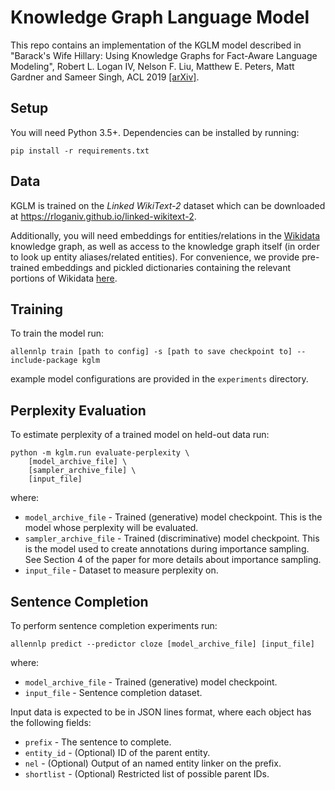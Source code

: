 Knowledge Graph Language Model
===

This repo contains an implementation of the KGLM model described in "Barack's Wife Hillary: Using Knowledge Graphs for Fact-Aware Language Modeling", Robert L. Logan IV, Nelson F. Liu, Matthew E. Peters, Matt Gardner and Sameer Singh, ACL 2019 [[arXiv]](https://arxiv.org/abs/1906.07241).

Setup
---
You will need Python 3.5+. Dependencies can be installed by running:
```{bash}
pip install -r requirements.txt
```


Data
---
KGLM is trained on the *Linked WikiText-2* dataset which can be downloaded at https://rloganiv.github.io/linked-wikitext-2.

Additionally, you will need embeddings for entities/relations in the [Wikidata](https://www.wikidata.org/) knowledge graph, as well as access to the knowledge graph itself (in order to look up entity aliases/related entities).
For convenience, we provide pre-trained embeddings and pickled dictionaries containing the relevant portions of Wikidata [here](https://drive.google.com/file/d/1tvcbUY9CUQ770igxG9pQZA4qjmwFb5Cs/view?usp=sharing).


Training
---
To train the model run:
```{bash}
allennlp train [path to config] -s [path to save checkpoint to] --include-package kglm
```
example model configurations are provided in the `experiments` directory.


Perplexity Evaluation
---
To estimate perplexity of a trained model on held-out data run:
```{bash}
python -m kglm.run evaluate-perplexity \
    [model_archive_file] \
    [sampler_archive_file] \
    [input_file]
```
where:
- `model_archive_file` - Trained (generative) model checkpoint. This is the model whose perplexity will be evaluated.
- `sampler_archive_file` - Trained (discriminative) model checkpoint. This is the model used to create annotations during importance sampling. See Section 4 of the paper for more details about importance sampling.
- `input_file` - Dataset to measure perplexity on.


Sentence Completion
---
To perform sentence completion experiments run:
```
allennlp predict --predictor cloze [model_archive_file] [input_file]
```
where:
- `model_archive_file` - Trained (generative) model checkpoint.
- `input_file` - Sentence completion dataset.

Input data is expected to be in JSON lines format, where each object has the following fields:
- `prefix` - The sentence to complete.
- `entity_id` - (Optional) ID of the parent entity.
- `nel` - (Optional) Output of an named entity linker on the prefix.
- `shortlist` - (Optional) Restricted list of possible parent IDs.